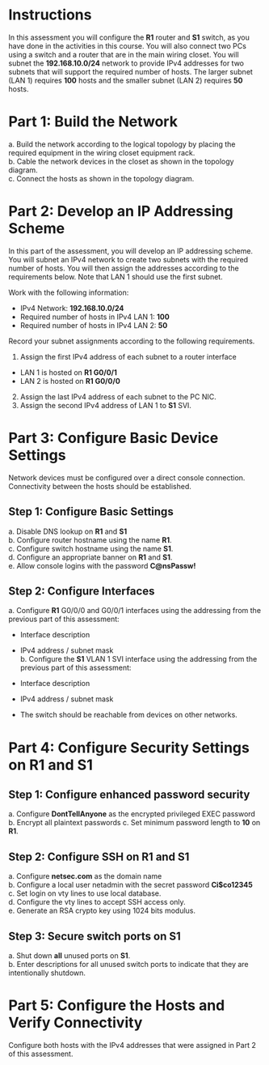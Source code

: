 # Instructions
In this assessment you will configure the **R1** router and **S1** switch, as you have done in the activities in this course. You will also connect two PCs using a switch and a router that are in the main wiring closet. You will subnet the **192.168.10.0/24** network to provide IPv4 addresses for two subnets that will support the required number of hosts. The larger subnet (LAN 1) requires **100** hosts and the smaller subnet (LAN 2) requires **50** hosts.

# Part 1: Build the Network
a. Build the network according to the logical topology by placing the required equipment in the wiring closet equipment rack.<br>
b. Cable the network devices in the closet as shown in the topology diagram.<br>
c. Connect the hosts as shown in the topology diagram.

# Part 2: Develop an IP Addressing Scheme
In this part of the assessment, you will develop an IP addressing scheme. You will subnet an IPv4 network to create two subnets with the required number of hosts. You will then assign the addresses according to the requirements below. Note that LAN 1 should use the first subnet.<br>

Work with the following information:<br>

- IPv4 Network: **192.168.10.0/24**
- Required number of hosts in IPv4 LAN 1: **100**
- Required number of hosts in IPv4 LAN 2: **50**<br>

Record your subnet assignments according to the following requirements.

1) Assign the first IPv4 address of each subnet to a router interface

- LAN 1 is hosted on **R1 G0/0/1**
- LAN 2 is hosted on **R1 G0/0/0**
2) Assign the last IPv4 address of each subnet to the PC NIC.
3) Assign the second IPv4 address of LAN 1 to **S1** SVI.

# Part 3: Configure Basic Device Settings
Network devices must be configured over a direct console connection. Connectivity between the hosts should be established.

## Step 1: Configure Basic Settings
a. Disable DNS lookup on **R1** and **S1**<br>
b. Configure router hostname using the name **R1**.<br>
c. Configure switch hostname using the name **S1**.<br>
d. Configure an appropriate banner on **R1** and **S1**.<br>
e. Allow console logins with the password **C@nsPassw!**

## Step 2: Configure Interfaces
a. Configure **R1** G0/0/0 and G0/0/1 interfaces using the addressing from the previous part of this assessment:

- Interface description
- IPv4 address / subnet mask<br>
b. Configure the **S1** VLAN 1 SVI interface using the addressing from the previous part of this assessment:

- Interface description
- IPv4 address / subnet mask
- The switch should be reachable from devices on other networks.

# Part 4: Configure Security Settings on R1 and S1
## Step 1: Configure enhanced password security
a. Configure **DontTellAnyone** as the encrypted privileged EXEC password
b. Encrypt all plaintext passwords
c. Set minimum password length to **10** on **R1**.

## Step 2: Configure SSH on R1 and S1
a. Configure **netsec.com** as the domain name<br>
b. Configure a local user netadmin with the secret password **Ci$co12345**<br>
c. Set login on vty lines to use local database.<br>
d. Configure the vty lines to accept SSH access only.<br>
e. Generate an RSA crypto key using 1024 bits modulus.

## Step 3: Secure switch ports on S1
a. Shut down **all** unused ports on **S1**.<br>
b. Enter descriptions for all unused switch ports to indicate that they are intentionally shutdown.

# Part 5: Configure the Hosts and Verify Connectivity
Configure both hosts with the IPv4 addresses that were assigned in Part 2 of this assessment.
